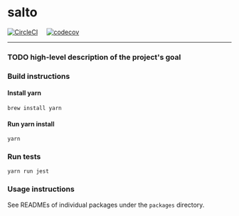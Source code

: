 # salto

[![CircleCI](https://circleci.com/gh/salto-io/salto.svg?style=shield&circle-token=e64029d1886e2965a8d51b09597054b5a1e84733)](https://circleci.com/gh/salto-io/salto) &nbsp; &nbsp; [![codecov](https://codecov.io/gh/salto-io/salto/branch/master/graph/badge.svg?token=iZeoxV5WBR)](https://codecov.io/gh/salto-io/salto)

---

### TODO high-level description of the project's goal

### Build instructions

#### Install yarn

```
brew install yarn
```

#### Run yarn install

```
yarn
```

### Run tests

```
yarn run jest
```

### Usage instructions

See READMEs of individual packages under the `packages` directory.
